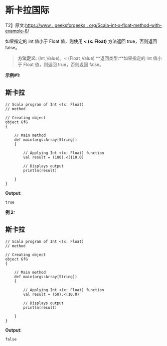 # 斯卡拉国际

T2】原文:[https://www . geeksforgeeks . org/Scala-int-x-float-method-with-example-8/](https://www.geeksforgeeks.org/scala-int-x-float-method-with-example-8/)

如果指定的 int 值小于 Float 值，则使用 **< (x: Float)** 方法返回 true，否则返回 false。

> **方法定义:** (Int_Value)。< (Float_Value)
> **返回类型:**如果指定的 int 值小于 Float 值，则返回 true，否则返回 false。

**示例#1:**

## 斯卡拉

```
// Scala program of Int <(x: Float)
// method

// Creating object
object GfG
{

    // Main method
    def main(args:Array[String])
    {

        // Applying Int <(x: Float) function
        val result = (100).<(110.0)

        // Displays output
        println(result)

    }
}
```

**Output:** 

```
true
```

**例 2:**

## 斯卡拉

```
// Scala program of Int <(x: Float)
// method

// Creating object
object GfG
{

    // Main method
    def main(args:Array[String])
    {

        // Applying Int <(x: Float) function
        val result = (50).<(10.0)

        // Displays output
        println(result)

    }
}
```

**Output:** 

```
false
```